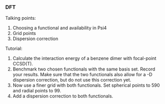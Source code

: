 ### DFT 

Talking points:
1. Choosing a functional and availability in Psi4
2. Grid points
3. Dispersion correction 

Tutorial:
1. Calculate the interaction energy of a benzene dimer with focal-point CCSD(T).
2. Benchmark two chosen functionals with the same basis set. Record your results. Make sure that 
   the two functionals also allow for a -D dispersion correction, but do not use this correction yet. 
3. Now use a finer grid with both functionals. Set spherical points to 590 and radial points to 99.
4. Add a dispersion correction to both functionals.
